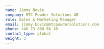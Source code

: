 ```yaml
---
name: Jimmy Bovin
company: MTC Powder Solutions AB
role: Sales & Marketing Manager
email: jimmy.bovin@mtcpowdersolutions.com
phone: +46 73 060 66 10
contact_type: global
weight: 3
---
```

